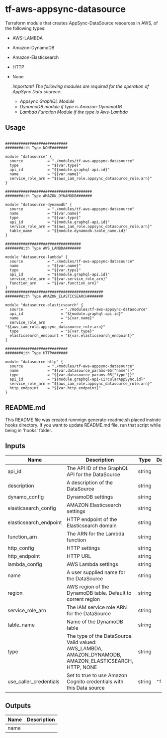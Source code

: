 
# tf-aws-appsync-datasource

Terraform module that creates AppSync-DataSource resources in AWS, of the following types:

* AWS-LAMBDA
* Amazon-DynamoDB
* Amazon-Elasticsearch
* HTTP
* None

  _Important!_
    _The following modules are required for the operation of AppSync Data sourece:_
  * _Appsync GraphQL Module_
  * _DynamoDB module if type is Amazon-DynamoDB_
  * _Lambda Function Module if the type is Aws-Lambda_


## Usage

```hcl

############################
#######With Type NONE#######

module "datasource" {
  source           = "./modules/tf-aws-appsync-datasource"
  type             = "${var.type}"
  api_id           = "${module.graphql-api.id}"
  name             = "${var.name}"
  service_role_arn = "${aws_iam_role.appsync_datasource_role.arn}"
}

#######################################
#######With Type AMAZON_DYNAMODB#######

module "datasource-dynamodb" {
  source           = "./modules/tf-aws-appsync-datasource"
  name             = "${var.name}"
  type             = "${var.type}"
  api_id           = "${module.graphql-api.id}"
  service_role_arn = "${aws_iam_role.appsync_datasource_role.arn}"
  table_name       = "${module.dynamodb.table_name.id}"
}

##################################
#######With Type AWS_LAMBDA#######

module "datasource-lambda" {
  source           = "./modules/tf-aws-appsync-datasource"
  name             = "${var.name}"
  type             = "${var.type}"
  api_id           = "${module.graphql-api.id}"
  service_role_arn = "${var.service_role_arn}"
  function_arn     = "${var.function_arn}"
}
############################################
#######With Type AMAZON_ELASTICSEARCH#######

module "datasource-elasticsearch" {
  source                 = "./modules/tf-aws-appsync-datasource"
  api_id                 = "${module.graphql-api.id}"
  name                   = "${var.name}"
  service_role_arn       = "${aws_iam_role.appsync_datasource_role.arn}"
  type                   = "${var.type}"
  elasticsearch_endpoint = "${var.elasticsearch_endpoint}"
}

############################
#######With Type HTTP#######

module "datasource-http" {
  source           = "./modules/tf-aws-appsync-datasource"
  name             = "${var.datasource_params-05["name"]}"
  type             = "${var.datasource_params-05["type"]}"
  api_id           = "${module.graphql-api-CircularAppSync.id}"
  service_role_arn = "${aws_iam_role.appsync_datasource_role.arn}"
  http_endpoint    = "${var.http_endpoint}"
}
```
## README.md
This README file was created runnnign generate-readme.sh placed insinde hooks directory.
If you want to update README.md file, run that script while being in 'hooks' folder.
## Inputs

| Name | Description | Type | Default | Required |
|------|-------------|:----:|:-----:|:-----:|
| api\_id | The API ID of the GraphQL API for the DataSource | string | n/a | yes |
| description | A description of the DataSource | string | `""` | no |
| dynamo\_config | DynamoDB settings | string | `""` | no |
| elasticsearch\_config | AMAZON Elasticsearch settings | string | `""` | no |
| elasticsearch\_endpoint | HTTP endpoint of the Elasticsearch domain | string | `""` | no |
| function\_arn | The ARN for the Lambda function | string | `""` | no |
| http\_config | HTTP settings | string | `""` | no |
| http\_endpoint | HTTP URL | string | `""` | no |
| lambda\_config | AWS Lambda settings | string | `""` | no |
| name | A user supplied name for the DataSource | string | n/a | yes |
| region | AWS region of the DynamoDB table. Default to corrent region | string | `""` | no |
| service\_role\_arn | The IAM service role ARN for the DataSource | string | `""` | no |
| table\_name | Name of the DynamoDB table | string | `""` | no |
| type | The type of the DataSource. Valid valued: AWS_LAMBDA, AMAZON_DYNAMODB, AMAZON_ELASTICSEARCH, HTTP, NONE | string | n/a | yes |
| use\_caller\_credentials | Set to true to use Amazon Cognito credentials with this Data source | string | `"false"` | no |

## Outputs

| Name | Description |
|------|-------------|
| name |  |

